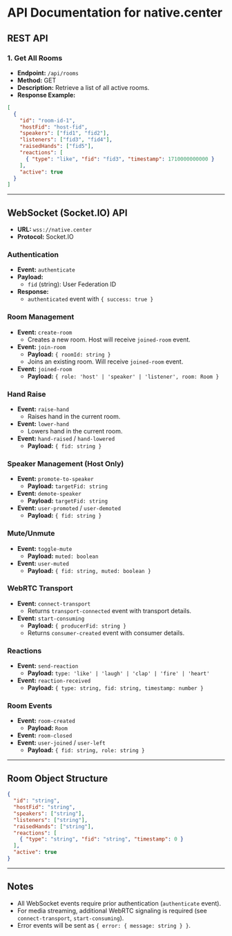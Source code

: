 # API Documentation for native.center

## REST API

### 1. Get All Rooms
- **Endpoint:** `/api/rooms`
- **Method:** GET
- **Description:** Retrieve a list of all active rooms.
- **Response Example:**
```json
[
  {
    "id": "room-id-1",
    "hostFid": "host-fid",
    "speakers": ["fid1", "fid2"],
    "listeners": ["fid3", "fid4"],
    "raisedHands": ["fid5"],
    "reactions": [
      { "type": "like", "fid": "fid3", "timestamp": 1710000000000 }
    ],
    "active": true
  }
]
```

---

## WebSocket (Socket.IO) API
- **URL:** `wss://native.center`
- **Protocol:** Socket.IO

### Authentication
- **Event:** `authenticate`
- **Payload:**
  - `fid` (string): User Federation ID
- **Response:**
  - `authenticated` event with `{ success: true }`

### Room Management
- **Event:** `create-room`
  - Creates a new room. Host will receive `joined-room` event.
- **Event:** `join-room`
  - **Payload:** `{ roomId: string }`
  - Joins an existing room. Will receive `joined-room` event.
- **Event:** `joined-room`
  - **Payload:** `{ role: 'host' | 'speaker' | 'listener', room: Room }`

### Hand Raise
- **Event:** `raise-hand`
  - Raises hand in the current room.
- **Event:** `lower-hand`
  - Lowers hand in the current room.
- **Event:** `hand-raised` / `hand-lowered`
  - **Payload:** `{ fid: string }`

### Speaker Management (Host Only)
- **Event:** `promote-to-speaker`
  - **Payload:** `targetFid: string`
- **Event:** `demote-speaker`
  - **Payload:** `targetFid: string`
- **Event:** `user-promoted` / `user-demoted`
  - **Payload:** `{ fid: string }`

### Mute/Unmute
- **Event:** `toggle-mute`
  - **Payload:** `muted: boolean`
- **Event:** `user-muted`
  - **Payload:** `{ fid: string, muted: boolean }`

### WebRTC Transport
- **Event:** `connect-transport`
  - Returns `transport-connected` event with transport details.
- **Event:** `start-consuming`
  - **Payload:** `{ producerFid: string }`
  - Returns `consumer-created` event with consumer details.

### Reactions
- **Event:** `send-reaction`
  - **Payload:** `type: 'like' | 'laugh' | 'clap' | 'fire' | 'heart'`
- **Event:** `reaction-received`
  - **Payload:** `{ type: string, fid: string, timestamp: number }`

### Room Events
- **Event:** `room-created`
  - **Payload:** `Room`
- **Event:** `room-closed`
- **Event:** `user-joined` / `user-left`
  - **Payload:** `{ fid: string, role: string }`

---

## Room Object Structure
```json
{
  "id": "string",
  "hostFid": "string",
  "speakers": ["string"],
  "listeners": ["string"],
  "raisedHands": ["string"],
  "reactions": [
    { "type": "string", "fid": "string", "timestamp": 0 }
  ],
  "active": true
}
```

---

## Notes
- All WebSocket events require prior authentication (`authenticate` event).
- For media streaming, additional WebRTC signaling is required (see `connect-transport`, `start-consuming`).
- Error events will be sent as `{ error: { message: string } }`. 